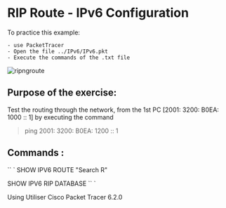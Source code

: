 # RIP Route - IPv6 Configuration  


To practice this example:
```
- use PacketTracer
- Open the file ../IPv6/IPv6.pkt
- Execute the commands of the .txt file
```

![ripngroute](https://user-images.githubusercontent.com/39448332/40281128-1b2dc7c4-5c7b-11e8-8a5a-5ae6ad7fd0eb.png)

## Purpose of the exercise:

Test the routing through the network, from the 1st PC [2001: 3200: B0EA: 1000 :: 1] by executing the command

> ping 2001: 3200: B0EA: 1200 :: 1

## Commands :

`` `
SHOW IPV6 ROUTE "Search R"

SHOW IPV6 RIP DATABASE
`` `

Using Utiliser Cisco Packet Tracer 6.2.0

